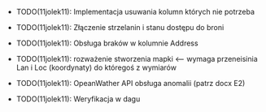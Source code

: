 * TODO(11jolek11): Implementacja usuwania kolumn których nie potrzeba
* TODO(11jolek11): Złączenie strzelanin i stanu dostępu do broni
* TODO(11jolek11): Obsługa braków w kolumnie Address
* TODO(11jolek11): rozważenie stworzenia mapki <-- wymaga przeneisinia Lan i Loc (koordynaty) do któregoś z wymiarów
* TODO(11jolek11): OpeanWather API obsługa anomalii (patrz docx E2)

* TODO(11jolek11): Weryfikacja w dagu



